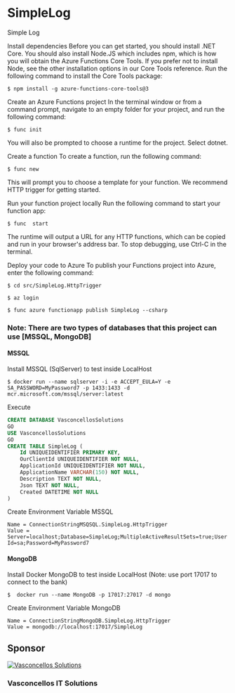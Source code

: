 # SimpleLog
Simple Log

Install dependencies
Before you can get started, you should install .NET Core. You should also install Node.JS which includes npm, which is how you will obtain the Azure Functions Core Tools. If you prefer not to install Node, see the other installation options in our Core Tools reference.
Run the following command to install the Core Tools package:
````
$ npm install -g azure-functions-core-tools@3
````

Create an Azure Functions project
In the terminal window or from a command prompt, navigate to an empty folder for your project, and run the following command:
````
$ func init
````
You will also be prompted to choose a runtime for the project. Select dotnet.


Create a function
To create a function, run the following command:
````
$ func new
````
This will prompt you to choose a template for your function. We recommend HTTP trigger for getting started.


Run your function project locally
Run the following command to start your function app:
````
$ func  start
````
The runtime will output a URL for any HTTP functions, which can be copied and run in your browser's address bar.
To stop debugging, use Ctrl-C in the terminal.


Deploy your code to Azure
To publish your Functions project into Azure, enter the following command:
````
$ cd src/SimpleLog.HttpTrigger
````
````
$ az login
````
````
$ func azure functionapp publish SimpleLog --csharp
````

### Note: There are two types of databases that this project can use [MSSQL, MongoDB]


#### MSSQL
Install MSSQL (SqlServer) to test inside LocalHost
````
$ docker run --name sqlserver -i -e ACCEPT_EULA=Y -e SA_PASSWORD=MyPassword7 -p 1433:1433 -d mcr.microsoft.com/mssql/server:latest
````

Execute
````sql
CREATE DATABASE VasconcellosSolutions
GO
USE VasconcellosSolutions
GO
CREATE TABLE SimpleLog (
	Id UNIQUEIDENTIFIER PRIMARY KEY,
	OurClientId UNIQUEIDENTIFIER NOT NULL,
	ApplicationId UNIQUEIDENTIFIER NOT NULL,
	ApplicationName VARCHAR(150) NOT NULL,
	Description TEXT NOT NULL,
	Json TEXT NOT NULL,
	Created DATETIME NOT NULL
)
````

Create Environment Variable MSSQL
````
Name = ConnectionStringMSQSQL.SimpleLog.HttpTrigger
Value = Server=localhost;Database=SimpleLog;MultipleActiveResultSets=true;User Id=sa;Password=MyPassword7
````

#### MongoDB
Install Docker MongoDB to test inside LocalHost (Note: use port 17017 to connect to the bank)
````
$  docker run --name MongoDB -p 17017:27017 -d mongo
````

Create Environment Variable MongoDB
````
Name = ConnectionStringMongoDB.SimpleLog.HttpTrigger
Value = mongodb://localhost:17017/SimpleLog
````

## Sponsor
[![Vasconcellos Solutions](https://vasconcellos.solutions/assets/open-source/images/company/vasconcellos-solutions-small-icon.jpg)](https://www.vasconcellos.solutions)
### Vasconcellos IT Solutions